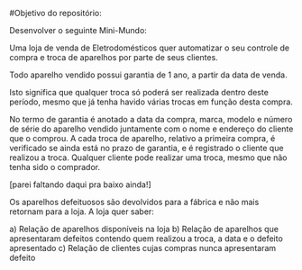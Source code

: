 #Objetivo do repositório:

Desenvolver o seguinte Mini-Mundo:

Uma loja de venda de Eletrodomésticos quer automatizar o seu controle de compra e troca de aparelhos por parte de seus clientes.

Todo aparelho vendido possui garantia de 1 ano, a partir da data de venda.

Isto significa que qualquer troca só poderá ser realizada dentro deste período, mesmo que já tenha havido várias trocas em função desta compra.

No termo de garantia é anotado a data da compra, marca, modelo e número de série do aparelho vendido juntamente com o nome e endereço do cliente que o comprou.
A cada troca de aparelho, relativo a primeira compra, é verificado se ainda está no prazo de garantia, e é registrado o cliente que realizou a troca.
Qualquer cliente pode realizar uma troca, mesmo que não tenha sido o comprador.

[parei faltando daqui pra baixo ainda!]

Os aparelhos defeituosos são devolvidos para a fábrica e não mais retornam para a loja. A loja quer saber:

a) Relação de aparelhos disponíveis na loja
b) Relação de aparelhos que apresentaram defeitos contendo quem realizou a troca, a data e o defeito apresentado
c) Relação de clientes cujas compras nunca apresentaram defeito

